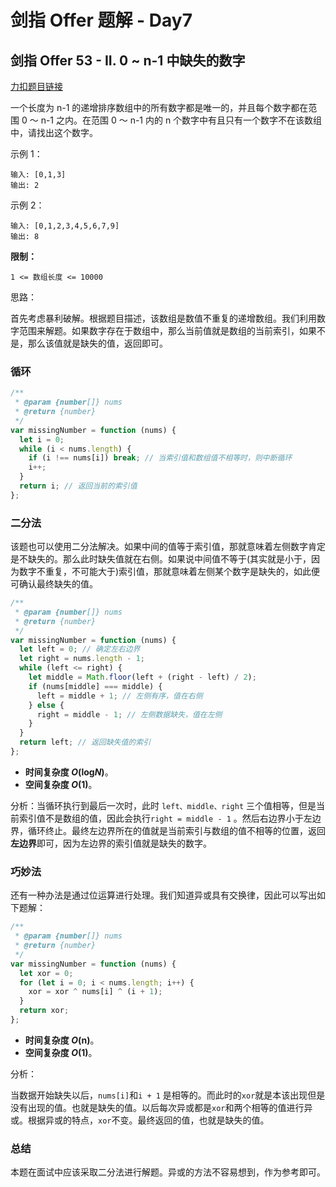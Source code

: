 # 剑指 Offer 题解 - Day7

## **剑指 Offer 53 - II. 0 ~ n-1 中缺失的数字**

[力扣题目链接](https://leetcode-cn.com/leetbook/read/illustration-of-algorithm/58iqo5/)

一个长度为 n-1 的递增排序数组中的所有数字都是唯一的，并且每个数字都在范围 0 ～ n-1 之内。在范围 0 ～ n-1 内的 n 个数字中有且只有一个数字不在该数组中，请找出这个数字。

示例 1：

```
输入: [0,1,3]
输出: 2
```

示例 2：

```
输入: [0,1,2,3,4,5,6,7,9]
输出: 8
```

**限制：**

`1 <= 数组长度 <= 10000`

思路：

首先考虑暴利破解。根据题目描述，该数组是数值不重复的递增数组。我们利用数字范围来解题。如果数字存在于数组中，那么当前值就是数组的当前索引，如果不是，那么该值就是缺失的值，返回即可。

### 循环

```jsx
/**
 * @param {number[]} nums
 * @return {number}
 */
var missingNumber = function (nums) {
  let i = 0;
  while (i < nums.length) {
    if (i !== nums[i]) break; // 当索引值和数组值不相等时，则中断循环
    i++;
  }
  return i; // 返回当前的索引值
};
```

### 二分法

该题也可以使用二分法解决。如果中间的值等于索引值，那就意味着左侧数字肯定是不缺失的。那么此时缺失值就在右侧。如果说中间值不等于(其实就是小于，因为数字不重复，不可能大于)索引值，那就意味着左侧某个数字是缺失的，如此便可确认最终缺失的值。

```jsx
/**
 * @param {number[]} nums
 * @return {number}
 */
var missingNumber = function (nums) {
  let left = 0; // 确定左右边界
  let right = nums.length - 1;
  while (left <= right) {
    let middle = Math.floor(left + (right - left) / 2);
    if (nums[middle] === middle) {
      left = middle + 1; // 左侧有序，值在右侧
    } else {
      right = middle - 1; // 左侧数据缺失，值在左侧
    }
  }
  return left; // 返回缺失值的索引
};
```

- **时间复杂度 _O_(log*N*)**。
- **空间复杂度 _O_(1)**。

分析：当循环执行到最后一次时，此时 `left、middle、right` 三个值相等，但是当前索引值不是数组的值，因此会执行`right = middle - 1` 。然后右边界小于左边界，循环终止。最终左边界所在的值就是当前索引与数组的值不相等的位置，返回**左边界**即可，因为左边界的索引值就是缺失的数字。

### 巧妙法

还有一种办法是通过位运算进行处理。我们知道异或具有交换律，因此可以写出如下题解：

```jsx
/**
 * @param {number[]} nums
 * @return {number}
 */
var missingNumber = function (nums) {
  let xor = 0;
  for (let i = 0; i < nums.length; i++) {
    xor = xor ^ nums[i] ^ (i + 1);
  }
  return xor;
};
```

- **时间复杂度 _O_(n)**。
- **空间复杂度 _O_(1)**。

分析：

当数据开始缺失以后，`nums[i]`和`i + 1` 是相等的。而此时的`xor`就是本该出现但是没有出现的值。也就是缺失的值。以后每次异或都是`xor`和两个相等的值进行异或。根据异或的特点，`xor`不变。最终返回的值，也就是缺失的值。

### 总结

本题在面试中应该采取二分法进行解题。异或的方法不容易想到，作为参考即可。
